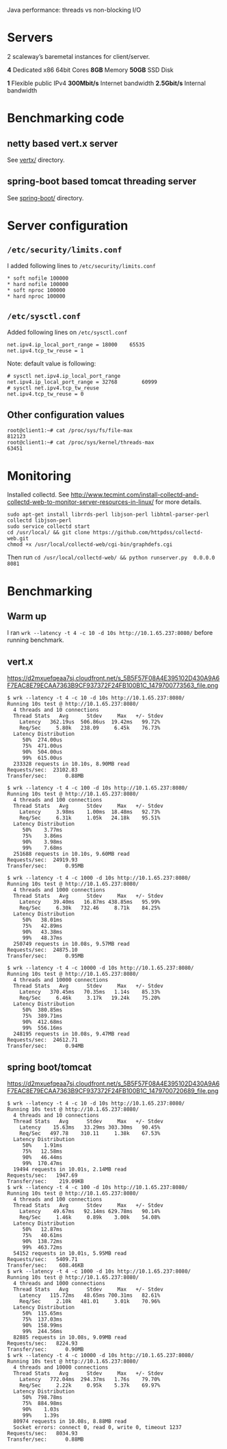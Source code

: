 Java performance: threads vs non-blocking I/O

# Servers

2 scaleway’s baremetal instances for client/server.


  **4** Dedicated x86 64bit Cores
  **8GB** Memory
  **50GB** SSD Disk
   
  **1** Flexible public IPv4
  **300Mbit/s** Internet bandwidth
  **2.5Gbit/s** Internal bandwidth
  
# Benchmarking code
## netty based vert.x server

See [vertx/](https://github.com/tokuhirom/java-threads-vs-nonblocking/tree/master/vertx) directory.

## spring-boot based tomcat threading server

See [spring-boot/](https://github.com/tokuhirom/java-threads-vs-nonblocking/tree/master/spring-boot) directory.

# Server configuration
## `/etc/security/limits.conf` 

I added following lines to `/etc/security/limits.conf` 

    * soft nofile 100000
    * hard nofile 100000
    * soft nproc 100000
    * hard nproc 100000
## `/etc/sysctl.conf` 

Added following lines on `/etc/sysctl.conf` 

    net.ipv4.ip_local_port_range = 18000    65535
    net.ipv4.tcp_tw_reuse = 1

Note: default value is following:

    # sysctl net.ipv4.ip_local_port_range
    net.ipv4.ip_local_port_range = 32768        60999
    # sysctl net.ipv4.tcp_tw_reuse
    net.ipv4.tcp_tw_reuse = 0


## Other configuration values
    root@client1:~# cat /proc/sys/fs/file-max
    812123
    root@client1:~# cat /proc/sys/kernel/threads-max
    63451
# Monitoring

Installed collectd. See http://www.tecmint.com/install-collectd-and-collectd-web-to-monitor-server-resources-in-linux/ for more details.

    sudo apt-get install librrds-perl libjson-perl libhtml-parser-perl collectd libjson-perl
    sudo service collectd start
    cd /usr/local/ && git clone https://github.com/httpdss/collectd-web.git
    chmod +x /usr/local/collectd-web/cgi-bin/graphdefs.cgi

Then run
 `cd /usr/local/collectd-web/ && python runserver.py  0.0.0.0 8081` 


# Benchmarking
## Warm up

I ran `wrk --latency -t 4 -c 10 -d 10s http://10.1.65.237:8080/` before  running benchmark.

## vert.x
https://d2mxuefqeaa7sj.cloudfront.net/s_5B5F57F08A4E395102D430A9A6F7EAC8E79ECAA7363B9CF937372F24FB100B1C_1479700773563_file.png

    $ wrk --latency -t 4 -c 10 -d 10s http://10.1.65.237:8080/
    Running 10s test @ http://10.1.65.237:8080/
      4 threads and 10 connections
      Thread Stats   Avg      Stdev     Max   +/- Stdev
        Latency   362.19us  506.86us  19.42ms   99.72%
        Req/Sec     5.80k   238.09     6.45k    76.73%
      Latency Distribution
         50%  274.00us
         75%  471.00us
         90%  504.00us
         99%  615.00us
      233328 requests in 10.10s, 8.90MB read
    Requests/sec:  23102.83
    Transfer/sec:      0.88MB
    
    $ wrk --latency -t 4 -c 100 -d 10s http://10.1.65.237:8080/
    Running 10s test @ http://10.1.65.237:8080/
      4 threads and 100 connections
      Thread Stats   Avg      Stdev     Max   +/- Stdev
        Latency     3.98ms    1.00ms  18.48ms   92.73%
        Req/Sec     6.31k     1.05k   24.18k    95.51%
      Latency Distribution
         50%    3.77ms
         75%    3.86ms
         90%    3.98ms
         99%    7.68ms
      251688 requests in 10.10s, 9.60MB read
    Requests/sec:  24919.93
    Transfer/sec:      0.95MB
    
    $ wrk --latency -t 4 -c 1000 -d 10s http://10.1.65.237:8080/
    Running 10s test @ http://10.1.65.237:8080/
      4 threads and 1000 connections
      Thread Stats   Avg      Stdev     Max   +/- Stdev
        Latency    39.40ms   16.87ms 438.85ms   95.99%
        Req/Sec     6.30k   732.46     8.71k    84.25%
      Latency Distribution
         50%   38.01ms
         75%   42.89ms
         90%   43.38ms
         99%   48.37ms
      250749 requests in 10.08s, 9.57MB read
    Requests/sec:  24875.10
    Transfer/sec:      0.95MB
    
    $ wrk --latency -t 4 -c 10000 -d 10s http://10.1.65.237:8080/
    Running 10s test @ http://10.1.65.237:8080/
      4 threads and 10000 connections
      Thread Stats   Avg      Stdev     Max   +/- Stdev
        Latency   370.45ms   70.35ms   1.14s    85.33%
        Req/Sec     6.46k     3.17k   19.24k    75.20%
      Latency Distribution
         50%  380.85ms
         75%  389.71ms
         90%  412.68ms
         99%  556.16ms
      248195 requests in 10.08s, 9.47MB read
    Requests/sec:  24612.71
    Transfer/sec:      0.94MB
## spring boot/tomcat
https://d2mxuefqeaa7sj.cloudfront.net/s_5B5F57F08A4E395102D430A9A6F7EAC8E79ECAA7363B9CF937372F24FB100B1C_1479700720689_file.png

    $ wrk --latency -t 4 -c 10 -d 10s http://10.1.65.237:8080/
    Running 10s test @ http://10.1.65.237:8080/
      4 threads and 10 connections
      Thread Stats   Avg      Stdev     Max   +/- Stdev
        Latency    15.63ms   33.29ms 303.30ms   90.45%
        Req/Sec   497.78    310.11     1.38k    67.53%
      Latency Distribution
         50%    1.91ms
         75%   12.58ms
         90%   46.44ms
         99%  170.47ms
      19494 requests in 10.01s, 2.14MB read
    Requests/sec:   1947.69
    Transfer/sec:    219.09KB
    $ wrk --latency -t 4 -c 100 -d 10s http://10.1.65.237:8080/
    Running 10s test @ http://10.1.65.237:8080/
      4 threads and 100 connections
      Thread Stats   Avg      Stdev     Max   +/- Stdev
        Latency    49.67ms   92.14ms 629.78ms   90.14%
        Req/Sec     1.46k     0.89k    3.00k    54.08%
      Latency Distribution
         50%   12.87ms
         75%   40.61ms
         90%  138.72ms
         99%  463.72ms
      54152 requests in 10.01s, 5.95MB read
    Requests/sec:   5409.71
    Transfer/sec:    608.46KB
    $ wrk --latency -t 4 -c 1000 -d 10s http://10.1.65.237:8080/
    Running 10s test @ http://10.1.65.237:8080/
      4 threads and 1000 connections
      Thread Stats   Avg      Stdev     Max   +/- Stdev
        Latency   115.72ms   48.65ms 700.31ms   82.61%
        Req/Sec     2.10k   481.01     3.01k    70.96%
      Latency Distribution
         50%  115.65ms
         75%  137.03ms
         90%  158.99ms
         99%  244.56ms
      82885 requests in 10.08s, 9.09MB read
    Requests/sec:   8224.93
    Transfer/sec:      0.90MB
    $ wrk --latency -t 4 -c 10000 -d 10s http://10.1.65.237:8080/
    Running 10s test @ http://10.1.65.237:8080/
      4 threads and 10000 connections
      Thread Stats   Avg      Stdev     Max   +/- Stdev
        Latency   772.04ms  294.37ms   1.76s    79.70%
        Req/Sec     2.22k     0.95k    5.37k    69.97%
      Latency Distribution
         50%  798.78ms
         75%  884.98ms
         90%    1.03s
         99%    1.39s
      80974 requests in 10.08s, 8.88MB read
      Socket errors: connect 0, read 0, write 0, timeout 1237
    Requests/sec:   8034.93
    Transfer/sec:      0.88MB

